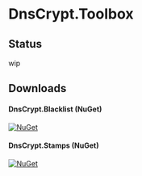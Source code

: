 # DnsCrypt.Toolbox

## Status ##
wip

## Downloads ##

#### DnsCrypt.Blacklist (NuGet) ####
[![NuGet](https://img.shields.io/nuget/dt/DnsCrypt.Blacklist.svg?style=flat-square)](https://www.nuget.org/packages/DnsCrypt.Blacklist/)

#### DnsCrypt.Stamps (NuGet) ####
[![NuGet](https://img.shields.io/nuget/dt/DnsCrypt.Stamps.svg?style=flat-square)](https://www.nuget.org/packages/DnsCrypt.Stamps/)
